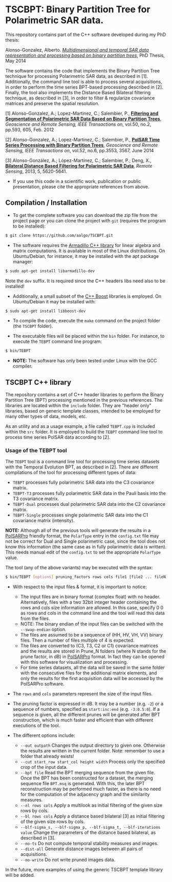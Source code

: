 TSCBPT: Binary Partition Tree for Polarimetric SAR data.
========================================================

This repository contains part of the C++ software developed during my PhD thesis:

Alonso-Gonzalez, Alberto. [_Multidimensional and temporal SAR data representation and processing based on binary partition trees_](http://www.tdx.cat/handle/10803/146132), PhD Thesis, May 2014

The software contains the code that implements the Binary Partition Tree technique for processing Polarimetric SAR data, as described in [1].
Additionally, the command line tool is able to process several acquisitions, in order to perform the time series BPT-based processing described in [2].
Finally, the tool also implements the Distance Based Bilateral filtering technique, as described in [3], in order to filter & regularize covariance matrices and preserve the spatial resolution.

[1] Alonso-Gonzalez, A.; Lopez-Martinez, C.; Salembier, P., [**Filtering and Segmentation of Polarimetric SAR Data Based on Binary Partition Trees**](http://www.researchgate.net/publication/220053508_Filtering_and_Segmentation_of_Polarimetric_SAR_Data_Based_on_Binary_Partition_Trees), _Geoscience and Remote Sensing, IEEE Transactions on_, vol.50, no.2, pp.593, 605, Feb. 2012

[2] Alonso-Gonzalez, A.; Lopez-Martinez, C.; Salembier, P., [**PolSAR Time Series Processing with Binary Partition Trees**](http://www.researchgate.net/publication/263057013_PolSAR_Time_Series_Processing_With_Binary_Partition_Trees), _Geoscience and Remote Sensing, IEEE Transactions on_, vol.52, no.6, pp.3553, 3567, June 2014

[3] Alonso-González, A.; López-Martínez, C.; Salembier, P.; Deng, X., [**Bilateral Distance Based Filtering for Polarimetric SAR Data**](http://www.mdpi.com/2072-4292/5/11/5620), _Remote Sensing_, 2013, 5, 5620-5641.

- If you use this code in a scientific work, publication or public presentation, please cite the appropriate references from above.

Compilation / Installation
--------------------------

- To get the complete software you can download the zip file from the project page or you can clone the project with `git` (requires the program to be installed):

```bash
$ git clone https://github.com/aalgo/TSCBPT.git
```

- The software requires the [Armadillo C++ library](http://arma.sourceforge.net/) for linear algebra and matrix computations. It is available in most of the Linux distributions. On Ubuntu/Debian, for instance, it may be installed with the apt package manager:

```bash
$ sudo apt-get install libarmadillo-dev
```
Note the `dev` suffix. It is required since the C++ headers libs need also to be installed!

- Additionally, a small subset of the [C++ Boost](http://www.boost.org/) libraries is employed. On Ubuntu/Debian it may be installed with:

```bash
$ sudo apt-get install libboost-dev
```

- To compile the code, execute the `make` command on the project folder (the `TSCBPT` folder).

- The executable files will be placed within the `bin` folder. For instance, to execute the `TEBPT` command line program:

```bash
$ bin/TEBPT
```

- **NOTE:** The software has only been tested under Linux with the GCC compiler.


TSCBPT C++ library
------------------

The repository contains a set of C++ header libraries to perform the Binary Partition Tree (BPT) processing mentioned in the previous references.
The libraries are located within the `include` folder.
They are "header only" libraries, based on generic template classes, intended to be employed for many other types of data, models, etc.

As an utility and as a usage example, a file called `TEBPT.cpp` is included within the `src` folder. It is employed to build the `TEBPT` command line tool to process time series PolSAR data according to [2].


### Usage of the TEBPT tool

The `TEBPT` tool is a command line tool for processing time series datasets with the Temporal Evolution BPT, as described in [2].
There are different compilations of the tool for processing different types of data:
- `TEBPT` processes fully polarimetric SAR data into the C3 covariance matrix.
- `TEBPT-T3` processes fully polarimetric SAR data in the Pauli basis into the T3 covariance matrix.
- `TEBPT-Dual` processes dual polarimetric SAR data into the C2 covariance matrix.
- `TEBPT-Single` processes single polarimetric SAR data into the C1 covariance matrix (intensity).

**NOTE:** Although all of the previous tools will generate the results in a [PolSARPro](http://earth.eo.esa.int/polsarpro/) friendly format, the `PolarType` entry in the `config.txt` file may not be correct for Dual and Single polarimetric case, since the tool does not know this information (the same case as in fully polarimetric data is written). This needs manual edit of the `config.txt` to set the appropriate `PolarType` value.
 
The tool (any of the above variants) may be executed with the syntax:

```bash
$ bin/TEBPT [options] pruning_factors rows cols file1 [file2 ... fileN]
```

- With respect to the input files & format, it is important to notice:
  * The input files are in binary format (complex float) with no header. Alternatively, files with a two 32bit integer header containing the rows and cols size information are allowed. In this case, specify 0 0 as rows and cols in the command line and the tool will read this data from the files.
  * NOTE: The binary endian of the input files can be switched with the `--swap-endian` option.
  * The files are assumed to be a sequence of (HH, HV, VH, VV) binary files. Then a number of files multiple of 4 is expected.
  * The files are converted to (C3, T3, C2 or C1) covariance matrices and the results are stored in Prune_N folders (where N stands for the prune factor, in dB) in [PolSARPro](http://earth.eo.esa.int/polsarpro/) format. In fact they can be opened with this software for visualization and processing.
  * For time series datasets, all the data will be saved in the same folder with the consecutive files for the additional matrix elements, and only the results for the first acquisition data will be accessed by the PolSARPro software.

- The `rows` and `cols` parameters represent the size of the input files.

- The pruning factor is expressed in dB. It may be a number (e.g. `-2`) or a sequence of numbers, specified as `start:inc:end` (e.g. `-3:0.5:0`). If a sequence is given, all the different prunes will be generated after BPT construction, which is much faster and efficient than with different executions of the tool.
- The different options include:
  * `--out outpath` Changes the output directory to given one. Otherwise the results are written in the current folder.
Note: remember to use a folder that already exists!
  * `--cut start_row start_col height width`   Process only the specified crop of the input data.
  * `--bpt file` Read the BPT merging sequence from the given file. Once the BPT has been constructed for a dataset, the merging sequence file `BPT.msq` is generated. With this, the later BPT reconstruction may be performed much faster, as there is no need for the computation of the adjacency graph and the similarity measures.
  * `--nl rows cols` Apply a multilook as initial filtering of the given size rows by cols.
  * `--bl rows cols` Apply a distance based bilateral [3] as initial filtering of the given size rows by cols.
  * `--blf-sigma_s, --blf-sigma_p, --blf-sigma_t, --blf-iterations value` Change the parameters of the distance based bilateral, as described in [3].
  * `--no-ts` Do not compute temporal stability measures and images.
  * `--dist-all` Generate distance images between all pairs of acquisitions.
  * `--no-write` Do not write pruned images data.

In the future, more examples of using the generic TSCBPT template library will be added.

